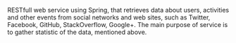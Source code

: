 RESTfull web service using Spring, that retrieves data about users, activities and other events from social networks and web sites, such as Twitter, Facebook, GitHub, StackOverflow, Google+. The main purpose of service is to gather statistic of the data, mentioned above.